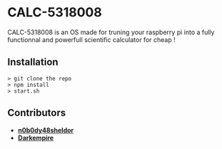 # CALC-5318008


CALC-5318008 is an OS made for truning your raspberry pi into a fully functionnal and powerfull scientific calculator for cheap !

## Installation

```
> git clone the repo
> npm install
> start.sh
```

## Contributors

* [**n0b0dy48sheldor**](https://github.com/nobody48sheldor)
* [**Darkempire**](https://github.com/Darkempire78)
